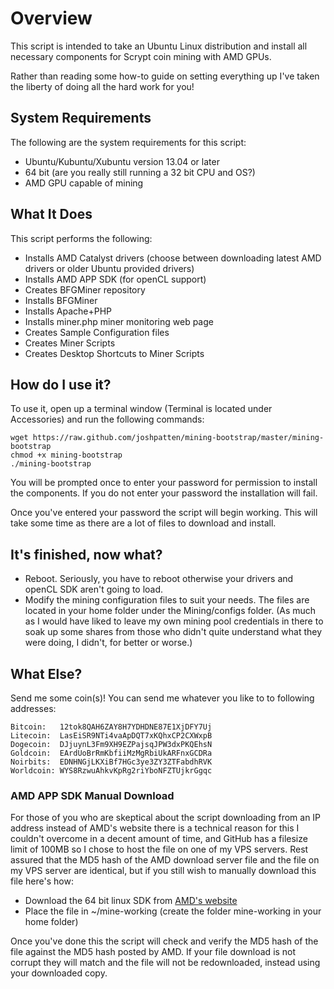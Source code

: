 Overview
=========================

This script is intended to take an Ubuntu Linux distribution and install all necessary components for Scrypt coin mining with AMD GPUs.

Rather than reading some how-to guide on setting everything up I've taken the liberty of doing all the hard work for you!

System Requirements
-------------------
The following are the system requirements for this script:

+ Ubuntu/Kubuntu/Xubuntu version 13.04 or later
+ 64 bit (are you really still running a 32 bit CPU and OS?)
+ AMD GPU capable of mining

What It Does
------------
This script performs the following:

+ Installs AMD Catalyst drivers (choose between downloading latest AMD drivers or older Ubuntu provided drivers)
+ Installs AMD APP SDK (for openCL support)
+ Creates BFGMiner repository
+ Installs BFGMiner
+ Installs Apache+PHP
+ Installs miner.php miner monitoring web page
+ Creates Sample Configuration files
+ Creates Miner Scripts
+ Creates Desktop Shortcuts to Miner Scripts

How do I use it?
----------------

To use it, open up a terminal window (Terminal is located under Accessories) and run the following commands:

    wget https://raw.github.com/joshpatten/mining-bootstrap/master/mining-bootstrap
    chmod +x mining-bootstrap
    ./mining-bootstrap

You will be prompted once to enter your password for permission to install the components. If you do not enter your password the installation will fail.

Once you've entered your password the script will begin working. This will take some time as there are a lot of files to download and install.

It's finished, now what?
------------------------

+ Reboot. Seriously, you have to reboot otherwise your drivers and openCL SDK aren't going to load.
+ Modify the mining configuration files to suit your needs. The files are located in your home folder under the Mining/configs folder. (As much as I would have liked to leave my own mining pool credentials in there to soak up some shares from those who didn't quite understand what they were doing, I didn't, for better or worse.)

What Else?
----------
Send me some coin(s)! You can send me whatever you like to to following addresses:

    Bitcoin:   12tok8QAH6ZAY8H7YDHDNE87E1XjDFY7Uj
    Litecoin:  LasEiSR9NTi4vaApDQT7xKQhxCP2CXWxpB
    Dogecoin:  DJjuynL3Fm9XH9EZPajsqJPW3dxPKQEhsN
    Goldcoin:  EArdUoBrRmKbfiiMzMgRbiUkARFnxGCDRa
    Noirbits:  EDNHNGjLKXiBf7HGc3ye3ZY3ZTFabdhRVK
    Worldcoin: WYS8RzwuAhkvKpRg2riYboNFZTUjkrGgqc
    
### AMD APP SDK Manual Download
For those of you who are skeptical about the script downloading from an IP address instead of AMD's website there is a technical reason for this I couldn't overcome in a decent amount of time, and GitHub has a filesize limit of 100MB so I chose to host the file on one of my VPS servers. Rest assured that the MD5 hash of the AMD download server file and the file on my VPS server are identical, but if you still wish to manually download this file here's how:

* Download the 64 bit linux SDK from [AMD's website](http://developer.amd.com/tools-and-sdks/heterogeneous-computing/amd-accelerated-parallel-processing-app-sdk/downloads/)
* Place the file in ~/mine-working (create the folder mine-working in your home folder)

Once you've done this the script will check and verify the MD5 hash of the file against the MD5 hash posted by AMD. If your file download is not corrupt they will match and the file will not be redownloaded, instead using your downloaded copy.
